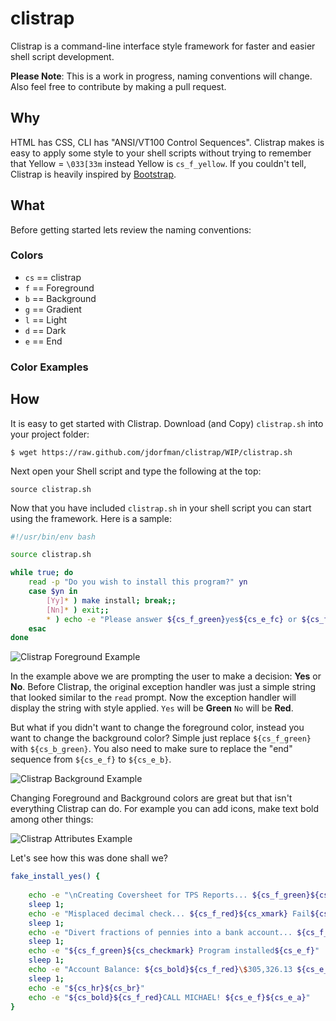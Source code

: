 clistrap
========

Clistrap is a command-line interface style framework for faster and easier shell script development.

**Please Note**: This is a work in progress, naming conventions will change.  Also feel free to contribute by making a pull request.

## Why

HTML has CSS, CLI has "ANSI/VT100 Control Sequences".  Clistrap makes is easy to apply some style to your shell scripts without trying to remember that Yellow = `\033[33m` instead Yellow is `cs_f_yellow`. If you couldn't tell, Clistrap is heavily inspired by [Bootstrap](http://getbootstrap.com).

## What

Before getting started lets review the naming conventions:

### Colors
* `cs` == clistrap
* `f`  == Foreground
* `b`  == Background
* `g`  == Gradient
* `l`  == Light
* `d`  == Dark
* `e`  == End

### Color Examples

## How

It is easy to get started with Clistrap.  Download (and Copy) `clistrap.sh` into your project folder:

`$ wget https://raw.github.com/jdorfman/clistrap/WIP/clistrap.sh`

Next open your Shell script and type the following at the top: 

`source clistrap.sh`

Now that you have included `clistrap.sh` in your shell script you can start using the framework.  Here is a sample:

```sh
#!/usr/bin/env bash

source clistrap.sh

while true; do
    read -p "Do you wish to install this program?" yn
    case $yn in
        [Yy]* ) make install; break;;
        [Nn]* ) exit;;
        * ) echo -e "Please answer ${cs_f_green}yes${cs_e_fc} or ${cs_f_red}no${cs_e_fc}.";;
    esac
done
```
![Clistrap Foreground Example](http://jdorfman.cdnconnect.com/tmp/clistrap/clistrap-example.png)

In the example above we are prompting the user to make a decision: **Yes** or **No**.  Before Clistrap, the original exception handler was just a simple string that looked similar to the `read` prompt.  Now the exception handler will display the string with style applied.  `Yes` will be **Green** `No` will be **Red**.

But what if you didn't want to change the foreground color, instead you want to change the background color?  Simple just replace `${cs_f_green}` with `${cs_b_green}`.  You also need to make sure to replace the "end" sequence from `${cs_e_f}` to `${cs_e_b}`. 

![Clistrap Background Example](http://jdorfman.cdnconnect.com/tmp/clistrap/clistrap_example_2.png)

Changing Foreground and Background colors are great but that isn't everything Clistrap can do.  For example you can add icons, make text bold among other things:

![Clistrap Attributes Example](http://jdorfman.cdnconnect.com/tmp/clistrap/clistrap_example_officespace.png)

Let's see how this was done shall we?

```sh
fake_install_yes() {
	
	echo -e "\nCreating Coversheet for TPS Reports... ${cs_f_green}${cs_checkmark} Pass${cs_e_f}"
	sleep 1;
	echo -e "Misplaced decimal check... ${cs_f_red}${cs_xmark} Fail${cs_e_f}"
	sleep 1;
	echo -e "Divert fractions of pennies into a bank account... ${cs_f_green}${cs_checkmark} Pass${cs_e_f}"
	sleep 1;
	echo -e "${cs_f_green}${cs_checkmark} Program installed${cs_e_f}"
	sleep 1;
	echo -e "Account Balance: ${cs_bold}${cs_f_red}\$305,326.13 ${cs_e_f}${cs_e_a}"
	sleep 1;
	echo -e "${cs_hr}${cs_br}"
	echo -e "${cs_bold}${cs_f_red}CALL MICHAEL! ${cs_e_f}${cs_e_a}"
}
```
